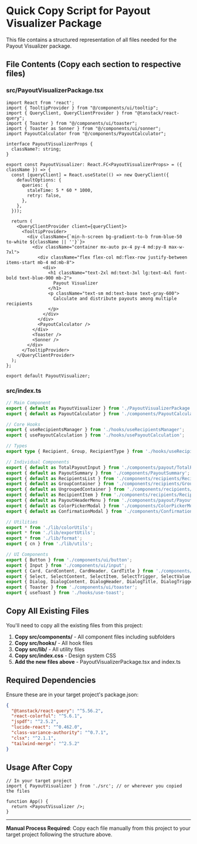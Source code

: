 # Quick Copy Script for Payout Visualizer Package

This file contains a structured representation of all files needed for the Payout Visualizer package.

## File Contents (Copy each section to respective files)

### src/PayoutVisualizerPackage.tsx
```tsx
import React from 'react';
import { TooltipProvider } from "@/components/ui/tooltip";
import { QueryClient, QueryClientProvider } from "@tanstack/react-query";
import { Toaster } from "@/components/ui/toaster";
import { Toaster as Sonner } from "@/components/ui/sonner";
import PayoutCalculator from "@/components/PayoutCalculator";

interface PayoutVisualizerProps {
  className?: string;
}

export const PayoutVisualizer: React.FC<PayoutVisualizerProps> = ({ className }) => {
  const [queryClient] = React.useState(() => new QueryClient({
    defaultOptions: {
      queries: {
        staleTime: 5 * 60 * 1000,
        retry: false,
      },
    },
  }));

  return (
    <QueryClientProvider client={queryClient}>
      <TooltipProvider>
        <div className={`min-h-screen bg-gradient-to-b from-blue-50 to-white ${className || ''}`}>
          <div className="container mx-auto px-4 py-4 md:py-8 max-w-7xl">
            <div className="flex flex-col md:flex-row justify-between items-start mb-4 md:mb-8">
              <div>
                <h1 className="text-2xl md:text-3xl lg:text-4xl font-bold text-blue-900 mb-2">
                  Payout Visualizer
                </h1>
                <p className="text-sm md:text-base text-gray-600">
                  Calculate and distribute payouts among multiple recipients
                </p>
              </div>
            </div>
            <PayoutCalculator />
          </div>
          <Toaster />
          <Sonner />
        </div>
      </TooltipProvider>
    </QueryClientProvider>
  );
};

export default PayoutVisualizer;
```

### src/index.ts
```ts
// Main Component
export { default as PayoutVisualizer } from './PayoutVisualizerPackage';
export { default as PayoutCalculator } from './components/PayoutCalculator';

// Core Hooks
export { useRecipientsManager } from './hooks/useRecipientsManager';
export { usePayoutCalculation } from './hooks/usePayoutCalculation';

// Types
export type { Recipient, Group, RecipientType } from './hooks/useRecipientsManager';

// Individual Components
export { default as TotalPayoutInput } from './components/payout/TotalPayoutInput';
export { default as PayoutSummary } from './components/PayoutSummary';
export { default as RecipientsList } from './components/recipients/RecipientsList';
export { default as GroupContainer } from './components/recipients/GroupContainer';
export { default as UngroupedContainer } from './components/recipients/UngroupedContainer';
export { default as RecipientItem } from './components/recipients/RecipientItem';
export { default as PayoutHeaderMenu } from './components/payout/PayoutHeaderMenu';
export { default as ColorPickerModal } from './components/ColorPickerModal';
export { default as ConfirmationModal } from './components/ConfirmationModal';

// Utilities
export * from './lib/colorUtils';
export * from './lib/exportUtils';
export * from './lib/format';
export { cn } from './lib/utils';

// UI Components
export { Button } from './components/ui/button';
export { Input } from './components/ui/input';
export { Card, CardContent, CardHeader, CardTitle } from './components/ui/card';
export { Select, SelectContent, SelectItem, SelectTrigger, SelectValue } from './components/ui/select';
export { Dialog, DialogContent, DialogHeader, DialogTitle, DialogTrigger } from './components/ui/dialog';
export { Toaster } from './components/ui/toaster';
export { useToast } from './hooks/use-toast';
```

## Copy All Existing Files

You'll need to copy all the existing files from this project:

1. **Copy src/components/** - All component files including subfolders
2. **Copy src/hooks/** - All hook files
3. **Copy src/lib/** - All utility files  
4. **Copy src/index.css** - Design system CSS
5. **Add the new files above** - PayoutVisualizerPackage.tsx and index.ts

## Required Dependencies

Ensure these are in your target project's package.json:
```json
{
  "@tanstack/react-query": "^5.56.2",
  "react-colorful": "^5.6.1",
  "jspdf": "^2.5.2",
  "lucide-react": "^0.462.0",
  "class-variance-authority": "^0.7.1",
  "clsx": "^2.1.1",
  "tailwind-merge": "^2.5.2"
}
```

## Usage After Copy

```tsx
// In your target project
import { PayoutVisualizer } from './src'; // or wherever you copied the files

function App() {
  return <PayoutVisualizer />;
}
```

---

**Manual Process Required**: Copy each file manually from this project to your target project following the structure above.